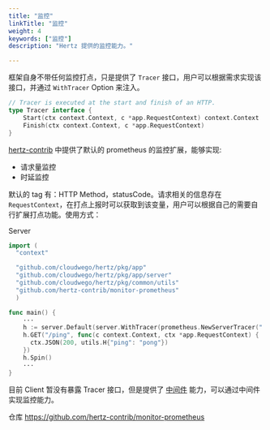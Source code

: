 ```yaml
---
title: "监控"
linkTitle: "监控"
weight: 4
keywords: ["监控"]
description: "Hertz 提供的监控能力。"

---
```


框架自身不带任何监控打点，只是提供了 `Tracer` 接口，用户可以根据需求实现该接口，并通过 `WithTracer` Option 来注入。

```go
// Tracer is executed at the start and finish of an HTTP.
type Tracer interface {
    Start(ctx context.Context, c *app.RequestContext) context.Context
    Finish(ctx context.Context, c *app.RequestContext)
}
```

[hertz-contrib](https://github.com/hertz-contrib/monitor-prometheus) 中提供了默认的 prometheus 的监控扩展，能够实现:

- 请求量监控
- 时延监控

默认的 tag 有：HTTP Method，statusCode。请求相关的信息存在 `RequestContext`，在打点上报时可以获取到该变量，用户可以根据自己的需要自行扩展打点功能。使用方式：

Server

```go
import (
  "context"

  "github.com/cloudwego/hertz/pkg/app"
  "github.com/cloudwego/hertz/pkg/app/server"
  "github.com/cloudwego/hertz/pkg/common/utils"
  "github.com/hertz-contrib/monitor-prometheus"
  )

func main() {
    ···
    h := server.Default(server.WithTracer(prometheus.NewServerTracer(":9091", "/hertz")))
    h.GET("/ping", func(c context.Context, ctx *app.RequestContext) {
      ctx.JSON(200, utils.H{"ping": "pong"})
    })
    h.Spin()
    ···
}
```

目前 Client 暂没有暴露 Tracer 接口，但是提供了 [中间件](/zh/docs/hertz/tutorials/basic-feature/middleware/) 能力，可以通过中间件实现监控能力。

仓库 https://github.com/hertz-contrib/monitor-prometheus
